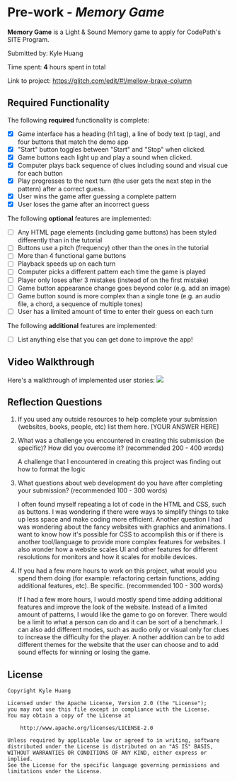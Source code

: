 # Pre-work - _Memory Game_

**Memory Game** is a Light & Sound Memory game to apply for CodePath's SITE Program.

Submitted by: Kyle Huang

Time spent: **4** hours spent in total

Link to project: https://glitch.com/edit/#!/mellow-brave-column

## Required Functionality

The following **required** functionality is complete:

- [x] Game interface has a heading (h1 tag), a line of body text (p tag), and four buttons that match the demo app
- [x] "Start" button toggles between "Start" and "Stop" when clicked.
- [x] Game buttons each light up and play a sound when clicked.
- [x] Computer plays back sequence of clues including sound and visual cue for each button
- [x] Play progresses to the next turn (the user gets the next step in the pattern) after a correct guess.
- [x] User wins the game after guessing a complete pattern
- [x] User loses the game after an incorrect guess

The following **optional** features are implemented:

- [ ] Any HTML page elements (including game buttons) has been styled differently than in the tutorial
- [ ] Buttons use a pitch (frequency) other than the ones in the tutorial
- [ ] More than 4 functional game buttons
- [ ] Playback speeds up on each turn
- [ ] Computer picks a different pattern each time the game is played
- [ ] Player only loses after 3 mistakes (instead of on the first mistake)
- [ ] Game button appearance change goes beyond color (e.g. add an image)
- [ ] Game button sound is more complex than a single tone (e.g. an audio file, a chord, a sequence of multiple tones)
- [ ] User has a limited amount of time to enter their guess on each turn

The following **additional** features are implemented:

- [ ] List anything else that you can get done to improve the app!

## Video Walkthrough

Here's a walkthrough of implemented user stories:
![](your-link-here)

## Reflection Questions

1. If you used any outside resources to help complete your submission (websites, books, people, etc) list them here.
   [YOUR ANSWER HERE]

2. What was a challenge you encountered in creating this submission (be specific)? How did you overcome it? (recommended 200 - 400 words)

   A challenge that I encountered in creating this project was finding out how to format the logic 

3. What questions about web development do you have after completing your submission? (recommended 100 - 300 words)
   
   I often found myself repeating a lot of code in the HTML and CSS, such as buttons. 
   I was wondering if there were ways to simplify things to take up less space and make coding more efficient. 
   Another question I had was wondering about the fancy websites with graphics and animations. 
   I want to know how it's possible for CSS to accomplish this or if there is another tool/language to provide more complex features for websites. 
   I also wonder how a website scales UI and other features for different resolutions for monitors and how it scales for mobile devices.

4. If you had a few more hours to work on this project, what would you spend them doing (for example: refactoring certain functions, adding additional features, etc). Be specific. (recommended 100 - 300 words)
   
   If I had a few more hours, I would mostly spend time adding additional features and improve the look of the website. 
   Instead of a limited amount of patterns, I would like the game to go on forever. There would be a limit to what a person can do and it can be sort of a benchmark. 
   I can also add different modes, such as audio only or visual only for clues to increase the difficulty for the player. A
   nother addition can be to add different themes for the website that the user can choose and to add sound effects for winning or losing the game.

## License

    Copyright Kyle Huang

    Licensed under the Apache License, Version 2.0 (the "License");
    you may not use this file except in compliance with the License.
    You may obtain a copy of the License at

        http://www.apache.org/licenses/LICENSE-2.0

    Unless required by applicable law or agreed to in writing, software
    distributed under the License is distributed on an "AS IS" BASIS,
    WITHOUT WARRANTIES OR CONDITIONS OF ANY KIND, either express or implied.
    See the License for the specific language governing permissions and
    limitations under the License.

